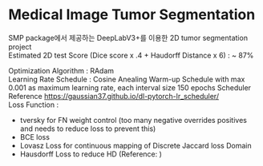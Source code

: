 # Medical Image Tumor Segmentation

SMP package에서 제공하는 DeepLabV3+를 이용한 2D tumor segmentation project  
Estimated 2D test Score (Dice score x .4 + Haudorff Distance x 6) : ~ 87%  

Optimization Algorithm : RAdam  
Learning Rate Schedule : Cosine Anealing Warm-up Schedule with max 0.001 as maximum learning rate, each interval size 150 epochs
Scheduler Reference https://gaussian37.github.io/dl-pytorch-lr_scheduler/  
Loss Function :  
* tversky for FN weight control (too many negative overrides positives and needs to reduce loss to prevent this)  
* BCE loss
* Lovasz Loss for continuous mapping of Discrete Jaccard loss Domain
* Hausdorff Loss to reduce HD (Reference: )
